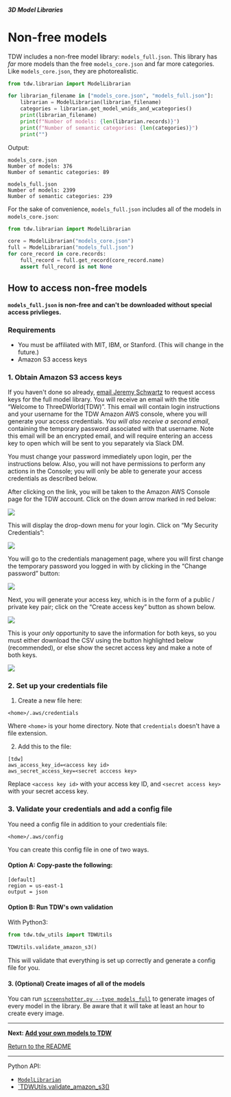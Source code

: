 ##### 3D Model Libraries

# Non-free models

TDW includes a non-free model library: `models_full.json`. This library has *far* more models than the free `models_core.json` and far more categories. Like `models_core.json`, they are photorealistic.

```python
from tdw.librarian import ModelLibrarian

for librarian_filename in ["models_core.json", "models_full.json"]:
    librarian = ModelLibrarian(librarian_filename)
    categories = librarian.get_model_wnids_and_wcategories()
    print(librarian_filename)
    print(f"Number of models: {len(librarian.records)}")
    print(f"Number of semantic categories: {len(categories)}")
    print("")
```

Output:

```
models_core.json
Number of models: 376
Number of semantic categories: 89

models_full.json
Number of models: 2399
Number of semantic categories: 239
```

For the sake of convenience, `models_full.json` includes all of the models in `models_core.json`:

```python
from tdw.librarian import ModelLibrarian

core = ModelLibrarian("models_core.json")
full = ModelLibrarian("models_full.json")
for core_record in core.records:
    full_record = full.get_record(core_record.name)
    assert full_record is not None
```

## How to access non-free models

**`models_full.json` is non-free and can't be downloaded without special access privlieges.**

### Requirements

- You must be affiliated with MIT, IBM, or Stanford. (This will change in the future.)
- Amazon S3 access keys

### 1. Obtain Amazon S3 access keys

If you haven't done so already, [email Jeremy Schwartz](mailto:jeremyes@mit.edu) to request access keys for the full model library. You will receive an email with the title “Welcome to ThreeDWorld(TDW)”. This email will contain login instructions and your username for the TDW Amazon AWS console, where you will generate your access credentials. _You will also receive a second email_, containing the temporary password associated with that username. Note this email will be an encrypted email, and will require entering an access key to open which will be sent to you separately via Slack DM. 

You must change your password immediately upon login, per the instructions below.  Also, you will not have permissions to perform any actions in the Console; you will only be able to generate your access credentials as described below.

After clicking on the link, you will be taken to the Amazon AWS Console page for the TDW account. Click on the down arrow marked in red below:

![](images/non_free_models/screen1.jpg)

This will display the drop-down menu for your login. Click on “My Security Credentials”:

![](images/non_free_models/screen2.jpg)

You will go to the credentials management page, where you will first change the temporary password you logged in with by clicking in the “Change password” button:

![](images/non_free_models/screen3.jpg)

Next, you will generate your access key, which is in the form of a public / private key pair; click on the “Create access key” button as shown below. 

![](images/non_free_models/screen3b.jpg)

This is your _only_ opportunity to save the information for both keys, so you must either download the CSV using the button highlighted below (recommended), or else show the secret access key and make a note of both keys.

![](images/non_free_models/screen4.jpg)

### 2. Set up your credentials file

1. Create a new file here:

```
<home>/.aws/credentials
```

Where `<home>` is your home directory. Note that `credentials` doesn't have a file extension.

2. Add this to the file:

```
[tdw]
aws_access_key_id=<access key id>
aws_secret_access_key=<secret acccess key>
```

Replace `<access key id>` with your access key ID, and `<secret access key>` with your secret access key.

### 3. Validate your credentials and add a config file

You need a config file in addition to your credentials file:

```
<home>/.aws/config
```

You can create this config file in one of two ways.

#### Option A: Copy-paste the following:

```
[default]
region = us-east-1
output = json
```

#### Option B: Run TDW's own validation

With Python3:

```python
from tdw.tdw_utils import TDWUtils

TDWUtils.validate_amazon_s3()
```

This will validate that everything is set up correctly and generate a config file for you.

#### 3. (Optional) Create images of all of the models

You can run [`screenshotter.py --type models_full`](../core_concepts/objects.md) to generate images of every model in the library. Be aware that it will take at least an hour to create every image.

***

**Next: [Add your own models to TDW](custom_models.md)**

[Return to the README](../../../README.md)

***

Python API:

- [`ModelLibrarian`](../../librarian/model_librarian.md)
- [`TDWUtils.validate_amazon_s3()](../../python/tdw_utils.md)

